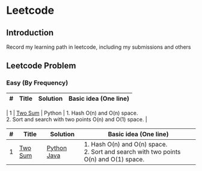 # Leetcode

## Introduction 

Record my learning path in leetcode, including my submissions and others

## Leetcode Problem

### Easy (By Frequency)
| # | Title | Solution | Basic idea (One line) |
|---| ----- | -------- | --------------------- |

| 1 | 
[Two Sum](https://leetcode.com/problems/two-sum/) | 
Python
| 1. Hash O(n) and O(n) space.<br>2. Sort and search with two points O(n) and O(1) space. |


| # | Title | Solution | Basic idea (One line) |
|---| ----- | -------- | --------------------- |
| 1 | [Two Sum](https://leetcode.com/problems/two-sum/) | [Python](https://github.com/qiyuangong/leetcode/blob/master/python/001_Two_Sum.py) [Java](https://github.com/qiyuangong/leetcode/blob/master/java/001_Two_Sum.java) | 1. Hash O(n) and O(n) space.<br>2. Sort and search with two points O(n) and O(1) space. |